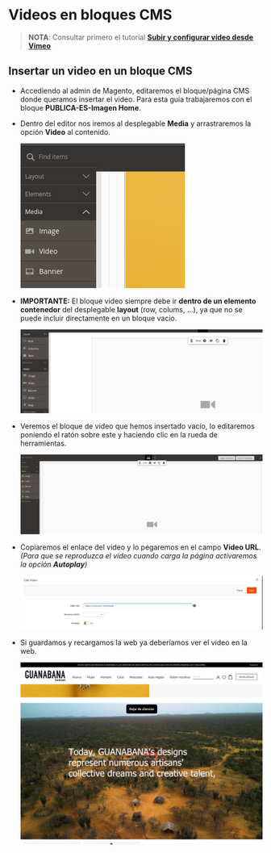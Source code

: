 # Videos en bloques CMS

> **NOTA**: Consultar primero el tutorial [**Subir y configurar vídeo desde Vimeo**](../subir-video-vimeo/subir-vimeo.md)

## Insertar un video en un bloque CMS

* Accediendo al admin de Magento, editaremos el bloque/página CMS donde queramos insertar el video. Para esta guía trabajaremos con el bloque **PUBLICA-ES-Imagen Home**.

* Dentro del editor nos iremos al desplegable **Media** y arrastraremos la opción **Video** al contenido.

    ![Insertar Video](./img/opcion-video.png)

* **IMPORTANTE:** El bloque video siempre debe ir **dentro de un elemento contenedor** del desplegable **layout** (row, colums, ...), ya que no se puede incluir directamente en un bloque vacio.

    ![Contenedor Video](./img/contenedor-video.png)

* Veremos el bloque de video que hemos insertado vacío, lo editaremos poniendo el ratón sobre este y haciendo clic en la rueda de herramientas.

    ![Editar Video](./img/editar-video.png)

* Copiaremos el enlace del video y lo pegaremos en el campo **Video URL**. *(Para que se reproduzca el video cuando carga la página activaremos la opción **Autoplay**)*

    ![Configurar Video](./img/configurar-video.png)

* Si guardamos y recargamos la web ya deberíamos ver el video en la web.
    
    ![Vídeo en la web](./img/web-video.png)

